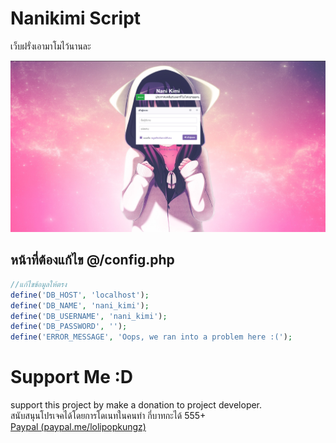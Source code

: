 # Nanikimi Script
เว็บฝรั่งเอามาโมไว้นานละ

![Sc1](screenshot/sc1.png)

## หน้าที่ต้องแก้ไข @/config.php
```php
//แก้ไขข้อมูลให้ตรง
define('DB_HOST', 'localhost');
define('DB_NAME', 'nani_kimi');
define('DB_USERNAME', 'nani_kimi');
define('DB_PASSWORD', '');
define('ERROR_MESSAGE', 'Oops, we ran into a problem here :(');
  ```
  
# Support Me :D
support this project by make a donation to project developer.<br>
สนับสนุนโปรเจคได้โดยการโดเนทในคนทำ กี่บาทกะได้ 555+<br>
[Paypal (paypal.me/lolipopkungz)]( https://www.paypal.me/lolipopkungz "Focus Dev")<br>
